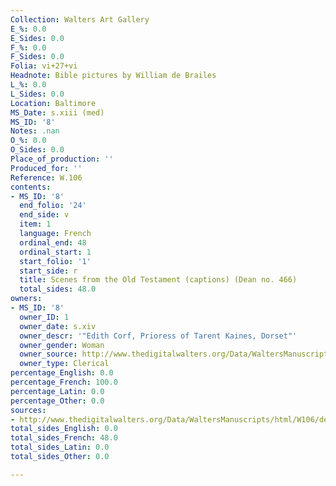 ```yaml
---
Collection: Walters Art Gallery
E_%: 0.0
E_Sides: 0.0
F_%: 0.0
F_Sides: 0.0
Folia: vi+27+vi
Headnote: Bible pictures by William de Brailes
L_%: 0.0
L_Sides: 0.0
Location: Baltimore
MS_Date: s.xiii (med)
MS_ID: '8'
Notes: .nan
O_%: 0.0
O_Sides: 0.0
Place_of_production: ''
Produced_for: ''
Reference: W.106
contents:
- MS_ID: '8'
  end_folio: '24'
  end_side: v
  item: 1
  language: French
  ordinal_end: 48
  ordinal_start: 1
  start_folio: '1'
  start_side: r
  title: Scenes from the Old Testament (captions) (Dean no. 466)
  total_sides: 48.0
owners:
- MS_ID: '8'
  owner_ID: 1
  owner_date: s.xiv
  owner_descr: '"Edith Corf, Prioress of Tarent Kaines, Dorset"'
  owner_gender: Woman
  owner_source: http://www.thedigitalwalters.org/Data/WaltersManuscripts/html/W106/description.html
  owner_type: Clerical
percentage_English: 0.0
percentage_French: 100.0
percentage_Latin: 0.0
percentage_Other: 0.0
sources:
- http://www.thedigitalwalters.org/Data/WaltersManuscripts/html/W106/description.html
total_sides_English: 0.0
total_sides_French: 48.0
total_sides_Latin: 0.0
total_sides_Other: 0.0

---
```

